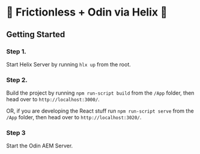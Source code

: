 # 📄 Frictionless + Odin via Helix 📑

## Getting Started 
### Step 1. 
Start Helix Server by running `hlx up` from the root.

### Step 2. 
Build the project by running `npm run-script build` from the `/App` folder, then head over to `http://localhost:3000/`.

OR, if you are developing the React stuff run `npm run-script serve` from the `/App` folder, then head over to `http://localhost:3020/`.

### Step 3
Start the Odin AEM Server.